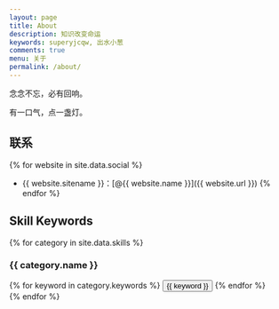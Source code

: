 ```yaml
---
layout: page
title: About
description: 知识改变命运
keywords: superyjcqw, 出水小葱
comments: true
menu: 关于
permalink: /about/
---
```


念念不忘，必有回响。

有一口气，点一盏灯。

## 联系

{% for website in site.data.social %}
* {{ website.sitename }}：[@{{ website.name }}]({{ website.url }})
{% endfor %}

## Skill Keywords

{% for category in site.data.skills %}
### {{ category.name }}
<div class="btn-inline">
{% for keyword in category.keywords %}
<button class="btn btn-outline" type="button">{{ keyword }}</button>
{% endfor %}
</div>
{% endfor %}
